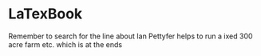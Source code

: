# LaTexBook


Remember to search for the line about Ian Pettyfer helps to run a ixed 300 acre farm etc. which is at the ends

